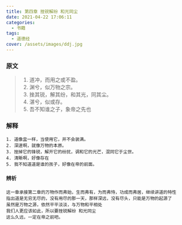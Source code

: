 ```yaml
---
title: 第四章 挫锐解纷 和光同尘
date: 2021-04-22 17:06:11
categories:
  - 书籍
tags:
  - 道德经
cover: /assets/images/ddj.jpg
---
```

### 原文
> 1. 道冲，而用之或不盈。
> 2. 渊兮，似万物之宗。
> 3. 挫其锐，解其纷，和其光，同其尘。
> 4. 湛兮，似或存。
> 5. 吾不知谁之子，象帝之先也

### 解释
```
1. 道像盅一样，当使用它，并不会装满。
2. 深邃啊，就像万物的本原。
3. 挫掉它的锋锐，解开它的纷扰，调和它的光芒，混同它于尘世。
4. 清晰啊，好像存在
5. 我不知道道是谁的孩子，好像在帝的前面。
```
#### 辨析
```
这一章承接第二章的万物作而弗始，生而弗有，为而弗恃，功成而弗居，继续讲道的特性
指出道是无穷无尽的，没有用尽的那一天，那样深远，没有尽头，只能是万物的起源了
虽然是万物之源，依然平平淡淡，与万物和平相处
我们人更应该如此，所以要挫锐解纷 和光同尘
这么久远，一定在帝之前吧。
```